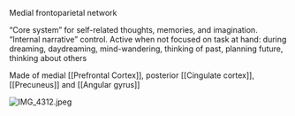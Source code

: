 Medial frontoparietal network

“Core system” for self-related thoughts, memories, and imagination.
“Internal narrative” control.
Active when not focused on task at hand: during dreaming, daydreaming, mind-wandering, thinking of past, planning future, thinking about others

Made of medial [[Prefrontal Cortex]], posterior [[Cingulate cortex]], [[Precuneus]] and [[Angular gyrus]]

![IMG_4312.jpeg](img_4312.jpeg)
